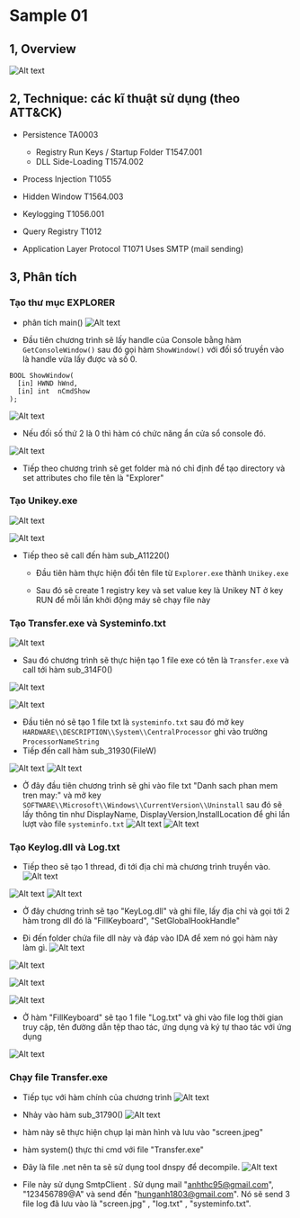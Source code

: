# Sample 01

## 1, Overview

![Alt text](anh/24.png)

## 2, Technique: các kĩ thuật sử dụng (theo ATT&CK)

- Persistence TA0003

  - Registry Run Keys / Startup Folder T1547.001
  - DLL Side-Loading T1574.002
- Process Injection T1055
- Hidden Window T1564.003
- Keylogging T1056.001
- Query Registry T1012
- Application Layer Protocol T1071
Uses SMTP (mail sending)

## 3, Phân tích

### Tạo thư mục EXPLORER

- phân tích main()
![Alt text](anh/1.png)

- Đầu tiên chương trình sẽ lấy handle của Console bằng hàm `GetConsoleWindow()` sau đó gọi hàm `ShowWindow()` với đối số truyền vào là handle vừa lấy được và số 0.

```
BOOL ShowWindow(
  [in] HWND hWnd,
  [in] int  nCmdShow
);
```
![Alt text](anh/2.png)

- Nếu đối số thứ 2 là 0 thì hàm có chức năng ẩn cửa sổ console đó.

![Alt text](anh/3.png)

- Tiếp theo chương trình sẽ get folder mà nó chỉ định để tạo directory và set attributes cho file tên là "Explorer"

### Tạo Unikey.exe

![Alt text](anh/4.png)

![Alt text](anh/5.png)

- Tiếp theo sẽ call đến hàm sub_A11220()
  - Đầu tiên hàm thực hiện đổi tên file từ `Explorer.exe` thành `Unikey.exe`
  
  - Sau đó sẽ create 1 registry key và set value key là Unikey NT ở key RUN để mỗi lần khởi động máy sẽ chạy file này

### Tạo Transfer.exe và Systeminfo.txt

![Alt text](anh/6.png)

- Sau đó chương trình sẽ thực hiện tạo 1 file exe có tên  là `Transfer.exe` và call tới hàm sub_314F0()

![Alt text](anh/7.png)

![Alt text](anh/8.png)

- Đầu tiên nó sẽ tạo 1 file txt là `systeminfo.txt` sau đó mở key `HARDWARE\\DESCRIPTION\\System\\CentralProcessor` ghi vào trường `ProcessorNameString` 
- Tiếp đến call hàm  sub_31930(FileW)

![Alt text](anh/9.png)
![Alt text](anh/10.png)

- Ở đây đầu tiên chương trình sẽ ghi vào file txt "Danh sach phan mem tren may:" và mở key `SOFTWARE\\Microsoft\\Windows\\CurrentVersion\\Uninstall` sau đó sẽ lấy thông tin như DisplayName, DisplayVersion,InstallLocation để ghi lần lượt vào file `systeminfo.txt` 
![Alt text](anh/17.png)
![Alt text](anh/11.png)

### Tạo Keylog.dll và Log.txt

- Tiếp theo sẽ tạo 1 thread, đi tới địa chỉ mà chương trình truyền vào.
![Alt text](anh/13.png)

![Alt text](anh/14.png)
![Alt text](anh/15.png)

- Ở đây chương trình sẽ tạo "KeyLog.dll" và ghi file, lấy địa chỉ và gọi tới  2 hàm trong dll đó là "FillKeyboard", "SetGlobalHookHandle"

- Đi đến folder chứa file dll này và đáp vào IDA để xem nó gọi hàm này làm gì.
![Alt text](anh/16.png)

![Alt text](anh/18.png)

![Alt text](anh/19.png)

![Alt text](anh/21.png)

- Ở hàm "FillKeyboard" sẽ tạo 1 file "Log.txt" và ghi vào file log thời gian truy cập, tên đường dẫn tệp thao tác, ứng dụng và ký tự thao tác với ứng dụng

![Alt text](anh/20.png)

### Chạy file Transfer.exe

- Tiếp tục với hàm chính của chương trình 
![Alt text](anh/11.png)

- Nhảy vào hàm sub_31790()
![Alt text](anh/22.png)

- hàm này sẽ thực hiện chụp lại màn hình và lưu vào "screen.jpeg"

- hàm system() thực thi cmd với file "Transfer.exe"

- Đây là file .net nên ta sẽ sử dụng tool dnspy để decompile.
![Alt text](anh/23.png)

- File này sử dụng SmtpClient . Sử dụng mail "anhthc95@gmail.com", "123456789@A" và send đến "hunganh1803@gmail.com". Nó sẽ send 3 file log đã lưu vào là "screen.jpg" , "log.txt" , "systeminfo.txt".